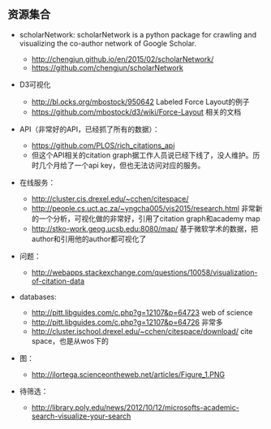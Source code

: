 ## 资源集合

* scholarNetwork: scholarNetwork is a python package for crawling and visualizing the co-author network of Google Scholar.
  * http://chengjun.github.io/en/2015/02/scholarNetwork/
  * https://github.com/chengjun/scholarNetwork

* D3可视化
  * http://bl.ocks.org/mbostock/950642 Labeled Force Layout的例子
  * https://github.com/mbostock/d3/wiki/Force-Layout 相关的文档

* API（非常好的API，已经抓了所有的数据）：
  * https://github.com/PLOS/rich_citations_api
  * 但这个API相关的citation graph据工作人员说已经下线了，没人维护。历时几个月给了一个api key，但也无法访问对应的服务。

* 在线服务：
  * http://cluster.cis.drexel.edu/~cchen/citespace/
  * http://people.cs.uct.ac.za/~yngcha005/vis2015/research.html 非常新的一个分析，可视化做的非常好，引用了citation graph和academy map
  * http://stko-work.geog.ucsb.edu:8080/map/ 基于微软学术的数据，把author和引用他的author都可视化了

* 问题：
  * http://webapps.stackexchange.com/questions/10058/visualization-of-citation-data

* databases:
  * http://pitt.libguides.com/c.php?g=12107&p=64723 web of science
  * http://pitt.libguides.com/c.php?g=12107&p=64726 非常多
  * http://cluster.ischool.drexel.edu/~cchen/citespace/download/ cite space，也是从wos下的

* 图：
  * http://jlortega.scienceontheweb.net/articles/Figure_1.PNG

* 待筛选：
  * http://library.poly.edu/news/2012/10/12/microsofts-academic-search-visualize-your-search
